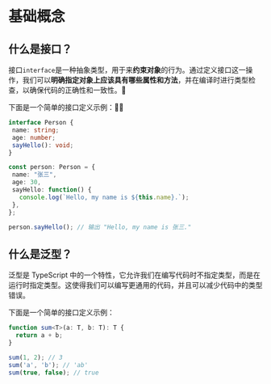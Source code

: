# 基础概念

## 什么是接口？

接口`interface`是一种抽象类型，用于来**约束对象**的行为。通过定义接口这一操作，我们可以**明确指定对象上应该具有哪些属性和方法**，并在编译时进行类型检查，以确保代码的正确性和一致性。🌹

下面是一个简单的接口定义示例：🚀💯

```ts
interface Person {
 name: string;
 age: number;
 sayHello(): void;
}

const person: Person = {
 name: "张三",
 age: 30,
 sayHello: function() {
   console.log(`Hello, my name is ${this.name}.`);
 },
};

person.sayHello(); // 输出 "Hello, my name is 张三."
```

## 什么是泛型？

泛型是 TypeScript 中的一个特性，它允许我们在编写代码时不指定类型，而是在运行时指定类型。这使得我们可以编写更通用的代码，并且可以减少代码中的类型错误。 

下面是一个简单的接口定义示例：

```ts
function sum<T>(a: T, b: T): T {
  return a + b;
}

sum(1, 2); // 3
sum('a', 'b'); // 'ab'
sum(true, false); // true
```